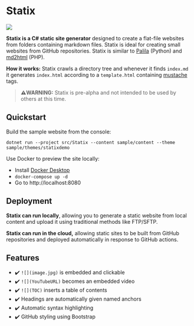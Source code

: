 # Statix

[![](https://img.shields.io/github/workflow/status/swharden/Statix/build%20and%20test)](https://github.com/swharden/Statix/actions/workflows/build-and-test.yaml)

**Statix is a C# static site generator** designed to create a flat-file websites from folders containing markdown files. Statix is ideal for creating small websites from GitHub repositories. Statix is similar to [Palila](https://github.com/swharden/Palila) (Python) and [md2html](https://github.com/swharden/md2html-php) (PHP).

**How it works:** Statix crawls a directory tree and whenever it finds `index.md` it generates `index.html` according to a `template.html` containing [mustache](https://mustache.github.io) tags.

> **⚠️WARNING:** Statix is pre-alpha and not intended to be used by others at this time.

## Quickstart

Build the sample website from the console:

```
dotnet run --project src/Statix --content sample/content --theme sample/themes/statixdemo
```

Use Docker to preview the site locally:
* Install [Docker Desktop](https://www.docker.com/products/docker-desktop) 
* `docker-compose up -d`
* Go to http://localhost:8080

## Deployment

**Statix can run locally**, allowing you to generate a static website from local content and upload it using traditional methods like FTP/SFTP.

**Statix can run in the cloud,** allowing static sites to be built from GitHub repositories and deployed automatically in response to GitHub actions.

## Features

* ✔️ `![](image.jpg)` is embedded and clickable
* ✔️ `![](YouTubeURL)` becomes an embedded video
* ✔️ `![](TOC)` inserts a table of contents
* ✔️ Headings are automatically given named anchors
* ✔️ Automatic syntax highlighting
* ✔️ GitHub styling using Bootstrap